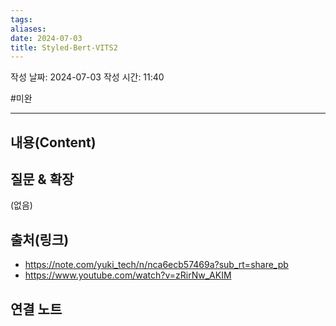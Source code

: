 ```yaml
---
tags: 
aliases: 
date: 2024-07-03
title: Styled-Bert-VITS2
---
```

작성 날짜: 2024-07-03
작성 시간: 11:40

#미완

----
## 내용(Content)


## 질문 & 확장

(없음)

## 출처(링크)

- https://note.com/yuki_tech/n/nca6ecb57469a?sub_rt=share_pb
- https://www.youtube.com/watch?v=zRirNw_AKIM

## 연결 노트










